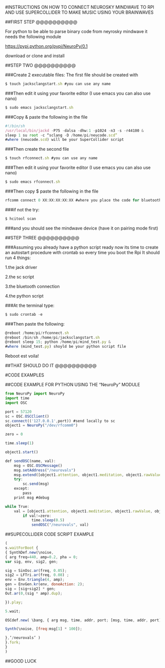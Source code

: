 #INSTRUCTIONS ON HOW TO CONNECT NEUROSKY MINDWAVE TO RPI AND USE SUPERCOLLIDER TO MAKE MUSIC USING YOUR BRAINWAVES

##FIRST STEP @@@@@@@@@@

For python to be able to parse binary code from neyrosky mindwave it needs the following module

https://pypi.python.org/pypi/NeuroPy/0.1

download or clone and install

##STEP TWO @@@@@@@@@@

###Create 2 executable files: The first file should be created with
```javascript
$ touch jacksclangstart.sh #you can use any name
```

###Then edit it using your favorite editor (I use emacs you can also use nano)
```javascript
$ sudo emacs jacksclangstart.sh
```

###Copy & paste the following in the file
```javascript
#!/bin/sh 
/usr/local/bin/jackd -P75 -dalsa -dhw:1 -p1024 -n3 -s -r44100 & 
sleep 1 su root -c “sclang -D /home/pi/neucode.scd” 
#where (neucode.scd) will be your SuperCollider script
```

###Then create the second file
```javascript
$ touch rfconnect.sh #you can use any name
```

###Then edit it using your favorite editor (I use emacs you can also use nano)
```javascript
$ sudo emacs rfconnect.sh
```

###Then copy $ paste the following in the file
```javascript
rfcomm connect 0 XX:XX:XX:XX:XX #where you place the code for bluetooth of your device(neurosky mindwave-it is usually within the box)
```

###if not the try:
```javascript
$ hcitool scan
```

###and you should see the mindwave device (have it on pairing mode first)

##STEP THREE @@@@@@@@@@

###Assuming you already have a python script ready now its time to create an autostart procedure with crontab so every time you boot the Rpi It should run 4 things:

1.the jack driver

2.the sc script

3.the bluetooth connection

4.the python script


###At the terminal type: 
```javascript 
$ sudo crontab -e
``` 

###Then paste the following:
```javascript
@reboot /home/pi/rfconnect.sh
@reboot /bin/sh /home/pi/jacksclangstart.sh 
@reboot sleep 15; python /home/pi/mind_test.py &
#where (mind_test.py) shoyld be your python script file
```
Reboot est voila!

##THAT SHOULD DO IT @@@@@@@@@@

#CODE EXAMPLES

##CODE EXAMPLE FOR PYTHON USING THE “NeuroPy” MODULE
```javascript
from NeuroPy import NeuroPy
import time
import OSC

port = 57120
sc = OSC.OSCClient()
sc.connect(('127.0.0.1',port)) #send locally to sc
object1 = NeuroPy("/dev/rfcomm0")

zero = 0

time.sleep(1)

object1.start()

def sendOSC(name, val):
    msg = OSC.OSCMessage()
    msg.setAddress("/neurovals")
    msg.extend([object1.attention, object1.meditation, object1.rawValue, object1.delta, object1.theta, object1.lowAlpha, object1.highAlpha, object1.lowBeta, object1.highBeta, object1.lowGamma, object1.midGamma, object1.poorSignal, object1.blinkStrength])
    try:
        sc.send(msg)
    except:
        pass
    print msg #debug

while True:
    val = [object1.attention, object1.meditation, object1.rawValue, object1.delta, object1.theta, object1.lowAlpha, object1.highAlpha, object1.lowBeta, object1.highBeta, object1.lowGamma, object1.midGamma, object1.poorSignal, object1.blinkStrength]
        if val!=zero:
            time.sleep(0.5)
            sendOSC("/neurovals", val)
```

##SUPECOLLIDER CODE SCRIPT EXAMPLE
```javascript
( 
s.waitForBoot {
{ SynthDef.new(\noise,
{ arg freq=440, amp=0.2, pha = 0; 
var sig, env, sig2, gen;

sig = SinOsc.ar(freq, 0.05); 
sig2 = LFTri.ar(freq, 0.08) ;
env = Env.triangle(4, amp); 
gen = EnvGen.kr(env, doneAction: 2);
sig = [sig+sig2] * gen; 
Out.ar(0,(sig * amp).dup);

}).play;

5.wait;

OSCdef.new( \bang, { arg msg, time, addr, port; [msg, time, addr, port].postln;

Synth(\noise, [freq:msg[1] * 100]);

},’/neurovals’ )
}.fork; 
} 
)
```
##GOOD LUCK
